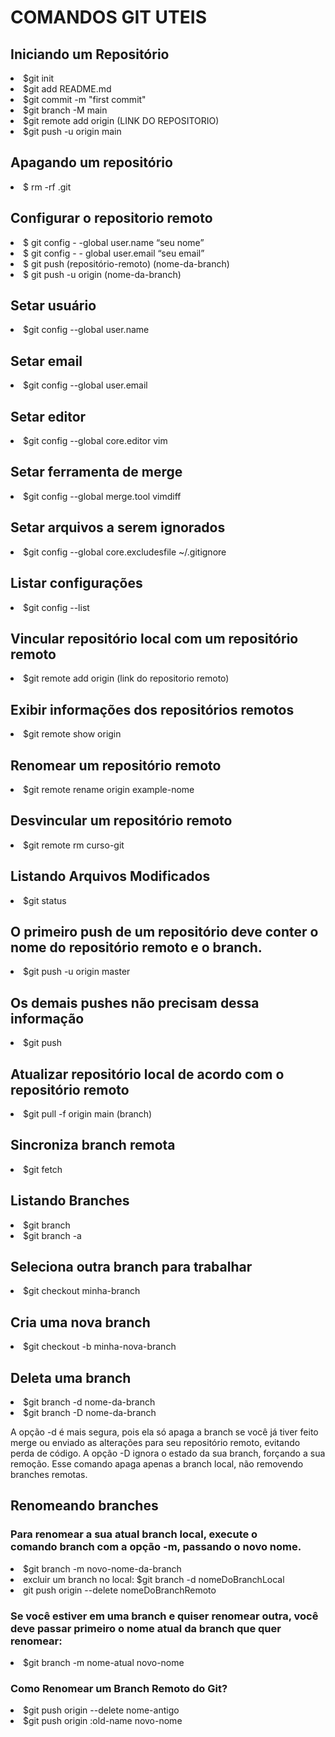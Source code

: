 <h1>COMANDOS GIT UTEIS</h1>


<h2>Iniciando um Repositório</h2>

<li>$git init</li>
<li>$git add README.md</li>
<li>$git commit -m "first commit"</li>
<li>$git branch -M main</li>
<li>$git remote add origin (LINK DO REPOSITORIO)</li>
<li>$git push -u origin main</li>


<h2>Apagando um repositório</h2>
<li>$ rm -rf .git</li>


<h2>Configurar o repositorio remoto</h2>

<li>$ git config - -global user.name “seu nome”
<li>$ git config  - - global user.email “seu email”

<li>$ git push (repositório-remoto) (nome-da-branch)
<li>$ git push -u origin (nome-da-branch)



<h2>Setar usuário</h2>

<li>$git config --global user.name 

<h2>Setar email</h2>
<li>$git config --global user.email 

<h2>Setar editor</h2>
<li>$git config --global core.editor vim

<h2>Setar ferramenta de merge</h2>
<li>$git config --global merge.tool vimdiff

<h2>Setar arquivos a serem ignorados</h2>
<li>$git config --global core.excludesfile ~/.gitignore

<h2>Listar configurações</h2>
<li>$git config --list


<h2> Vincular repositório local com um repositório remoto </h2>

<li>$git remote add origin (link do repositorio remoto)


<h2>Exibir informações dos repositórios remotos</h2>
<li>$git remote show origin


<h2>Renomear um repositório remoto</h2>
<li>$git remote rename origin example-nome


<h2>Desvincular um repositório remoto</h2>
<li>$git remote rm curso-git



<h2>Listando Arquivos Modificados</h2>
 <li>$git status


<h2> O primeiro push de um repositório deve conter o nome do repositório remoto e o branch.</h2>

<li>$git push -u origin master


<h2>Os demais pushes não precisam dessa informação</h2>

<li>$git push


<h2>Atualizar repositório local de acordo com o repositório remoto</h2>
<li>$git pull -f origin main (branch)

<h2>Sincroniza branch remota</h2>

<li>$git fetch




<h2> Listando Branches</h2>
<li>$git branch
<li>$git branch -a 


<h2> Seleciona outra branch para trabalhar </h2>
<li>$git checkout minha-branch

<h2> Cria uma nova branch </h2>
<li>$git checkout -b minha-nova-branch


<h2> Deleta uma branch </h2>

<li>$git branch -d nome-da-branch
<li>$git branch -D nome-da-branch

<lu>A opção -d é mais segura, pois ela só apaga a branch se você já tiver feito merge ou enviado as alterações para seu repositório remoto, evitando perda de código.
A opção -D ignora o estado da sua branch, forçando a sua remoção.
  Esse comando apaga apenas a branch local, não removendo branches remotas.</lu> 


<h2> Renomeando branches</h2> 
<h3>Para renomear a sua atual branch local, execute o comando branch com a opção -m, passando o novo nome.</h3>

<li>$git branch -m novo-nome-da-branch</li>

<li>excluir um branch no local:  $git branch -d nomeDoBranchLocal</li>


<li>git push origin --delete nomeDoBranchRemoto</li>


<h3>Se você estiver em uma branch e quiser renomear outra, você deve passar primeiro o nome atual da branch que quer renomear:</h3>

<li>$git branch -m nome-atual novo-nome

 
 <h3>Como Renomear um Branch Remoto do Git?</h3>
 
<li>$git push origin --delete nome-antigo</li>
<li>$git push origin :old-name novo-nome</li>
 
 
























